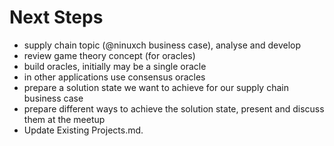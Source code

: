 # Next Steps

- supply chain topic (@ninuxch business case), analyse and develop
- review game theory concept (for oracles)
- build oracles, initially may be a single oracle
- in other applications use consensus oracles
- prepare a solution state we want to achieve for our supply chain business case
- prepare different ways to achieve the solution state, present and discuss them at the meetup
- Update Existing Projects.md.

